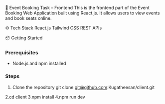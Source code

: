🚀 Event Booking Task – Frontend
This is the frontend part of the Event Booking Web Application built using React.js.
It allows users to view events and book seats online.

⚙️ Tech Stack
React.js
Tailwind CSS
REST APIs

📦 Getting Started

### Prerequisites
- Node.js and npm installed

### Steps
1. Clone the repository
git clone git@github.com:Kugatheesan/client.git

2.cd client
3.npm install
4.npm run dev 



